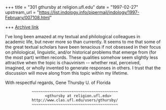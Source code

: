 +++
title = "301 gthursby at religion.ufl.edu"
date = "1997-02-27"
upstream_url = "https://list.indology.info/pipermail/indology/1997-February/007108.html"

+++
[Archive link](https://list.indology.info/pipermail/indology/1997-February/007108.html)

I've long been amazed at my textual and philological colleagues in academic
life, but never more so than currently.  It seems to me that some of the
great textual scholars have been tenacious if not obsessed in their focus on
philological, linguistic, and/or historical problems that emerge from (for
the most part) written records.  These qualities somehow seem slightly less
attractive when the topic is chauvinism -- whether real, perceived,
imagined, or wholly invented to generate responses in others.  I trust that
the discussion will move along from this topic within my lifetime.

With respectful regards,
Gene Thursby
U. of Florida

                ~~~~~~~~~~~~~~~~~~~~~~~~~~~~~~~~~~~~~~~
                      <gthursby at religion.ufl.edu>
                http://www.clas.ufl.edu/users/gthursby/
                ~~~~~~~~~~~~~~~~~~~~~~~~~~~~~~~~~~~~~~~





